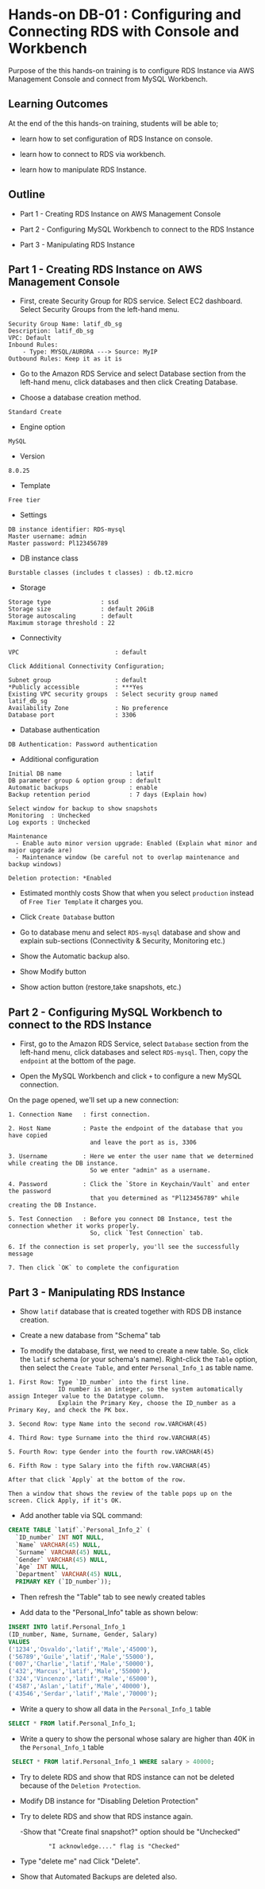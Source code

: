 # Hands-on DB-01 : Configuring and Connecting RDS with Console and Workbench

Purpose of the this hands-on training is to configure RDS Instance via AWS Management Console and connect from MySQL Workbench.

## Learning Outcomes

At the end of the this hands-on training, students will be able to;

- learn how to set configuration of RDS Instance on console.

- learn how to connect to RDS via workbench.

- learn how to manipulate RDS Instance.

## Outline

- Part 1 - Creating RDS Instance on AWS Management Console

- Part 2 - Configuring MySQL Workbench to connect to the RDS Instance

- Part 3 - Manipulating RDS Instance

## Part 1 - Creating RDS Instance on AWS Management Console
- First, create Security Group for RDS service. Select EC2 dashboard. Select Security Groups from the left-hand menu.
```text
Security Group Name: latif_db_sg
Description: latif_db_sg
VPC: Default
Inbound Rules:
    - Type: MYSQL/AURORA ---> Source: MyIP
Outbound Rules: Keep it as it is
```

- Go to the Amazon RDS Service and select Database section from the left-hand menu, click databases and then click Creating Database.

- Choose a database creation method.

```text
Standard Create
```

- Engine option

```text
MySQL
```

- Version

```text
8.0.25
```

- Template

```text
Free tier
```

- Settings

```text
DB instance identifier: RDS-mysql
Master username: admin
Master password: Pl123456789
```

- DB instance class

```text
Burstable classes (includes t classes) : db.t2.micro
```

- Storage

```text
Storage type              : ssd
Storage size              : default 20GiB
Storage autoscaling       : default
Maximum storage threshold : 22 
```

- Connectivity

```text
VPC                           : default

Click Additional Connectivity Configuration;

Subnet group                  : default
*Publicly accessible          : ***Yes
Existing VPC security groups  : Select security group named latif_db_sg
Availability Zone             : No preference
Database port                 : 3306
```

- Database authentication

```text
DB Authentication: Password authentication
```

- Additional configuration

```text
Initial DB name                   : latif
DB parameter group & option group : default
Automatic backups                 : enable
Backup retention period           : 7 days (Explain how)

Select window for backup to show snapshots
Monitoring  : Unchecked
Log exports : Unchecked

Maintenance
  - Enable auto minor version upgrade: Enabled (Explain what minor and major upgrade are)
  - Maintenance window (be careful not to overlap maintenance and backup windows)

Deletion protection: *Enabled
```

- Estimated monthly costs
Show that when you select `production` instead of `Free Tier Template` it charges you.

- Click `Create Database` button

- Go to database menu and select `RDS-mysql` database and show and explain sub-sections (Connectivity & Security, Monitoring etc.)

- Show the Automatic backup also.

- Show Modify button

- Show action button (restore,take snapshots, etc.)

## Part 2 - Configuring MySQL Workbench to connect to the RDS Instance

- First, go to the Amazon RDS Service, select `Database` section from the left-hand menu, click databases and select `RDS-mysql`. Then, copy the `endpoint` at the bottom of the page.

- Open the MySQL Workbench and click `+` to configure a new MySQL connection.

On the page opened, we'll set up a new connection:

```text
1. Connection Name   : first connection.

2. Host Name         : Paste the endpoint of the database that you have copied 
                       and leave the port as is, 3306

3. Username          : Here we enter the user name that we determined while creating the DB instance.
                       So we enter "admin" as a username.

4. Password          : Click the `Store in Keychain/Vault` and enter the password 
                       that you determined as "Pl123456789" while creating the DB Instance.

5. Test Connection   : Before you connect DB Instance, test the connection whether it works properly.
                       So, click `Test Connection` tab.

6. If the connection is set properly, you'll see the successfully message

7. Then click `OK` to complete the configuration
```

## Part 3 - Manipulating RDS Instance

- Show `latif` database that is created together with RDS DB instance creation.

- Create a new database from "Schema" tab

- To modify the database, first, we need to create a new table. So, click the `latif` schema (or your schema's name). Right-click the `Table` option, then select the `Create Table`, and enter `Personal_Info_1` as table name.

```text
1. First Row: Type `ID_number` into the first line. 
              ID number is an integer, so the system automatically assign Integer value to the Datatype column.
              Explain the Primary Key, choose the ID_number as a Primary Key, and check the PK box.

3. Second Row: type Name into the second row.VARCHAR(45)

4. Third Row: type Surname into the third row.VARCHAR(45)

5. Fourth Row: type Gender into the fourth row.VARCHAR(45)

6. Fifth Row : type Salary into the fifth row.VARCHAR(45)

After that click `Apply` at the bottom of the row.

Then a window that shows the review of the table pops up on the screen. Click Apply, if it's OK.
```
- Add another table via SQL command:

```sql
CREATE TABLE `latif`.`Personal_Info_2` (
  `ID_number` INT NOT NULL,
  `Name` VARCHAR(45) NULL,
  `Surname` VARCHAR(45) NULL,
  `Gender` VARCHAR(45) NULL,
  `Age` INT NULL,
  `Department` VARCHAR(45) NULL,
  PRIMARY KEY (`ID_number`));
```

- Then refresh the "Table" tab to see newly created tables 

- Add data to the "Personal_Info" table as shown below:

```sql
INSERT INTO latif.Personal_Info_1
(ID_number, Name, Surname, Gender, Salary)
VALUES
('1234','Osvaldo','latif','Male','45000'), 
('56789','Guile','latif','Male','55000'), 
('007','Charlie','latif','Male','50000'), 
('432','Marcus','latif','Male','55000'), 
('324','Vincenzo','latif','Male','65000'),
('4587','Aslan','latif','Male','40000'), 
('43546','Serdar','latif','Male','70000');
```

- Write a query to show all data in the `Personal_Info_1` table

```sql
SELECT * FROM latif.Personal_Info_1;
```

- Write a query to show the personal whose salary are higher than 40K in the `Personal_Info_1` table

```sql
 SELECT * FROM latif.Personal_Info_1 WHERE salary > 40000;
```




- Try to delete RDS and show that RDS instance can not be deleted because of the `Deletion Protection`.

- Modify DB instance for "Disabling Deletion Protection"

- Try to delete RDS and show that RDS instance again.

   -Show that "Create final snapshot?" option should be "Unchecked"
       
              "I acknowledge...." flag is "Checked"

 - Type "delete me" nad Click "Delete".

 - Show that Automated Backups are deleted also.
